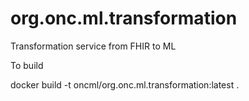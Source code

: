 # org.onc.ml.transformation

Transformation service from FHIR to ML 


To build 

 docker build -t oncml/org.onc.ml.transformation:latest .
 